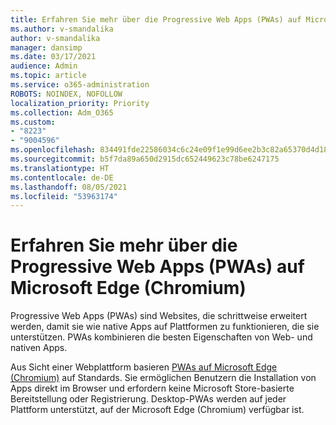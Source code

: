 ```yaml
---
title: Erfahren Sie mehr über die Progressive Web Apps (PWAs) auf Microsoft Edge (Chromium)
ms.author: v-smandalika
author: v-smandalika
manager: dansimp
ms.date: 03/17/2021
audience: Admin
ms.topic: article
ms.service: o365-administration
ROBOTS: NOINDEX, NOFOLLOW
localization_priority: Priority
ms.collection: Adm_O365
ms.custom:
- "8223"
- "9004596"
ms.openlocfilehash: 834491fde22586034c6c24e09f1e99d6ee2b3c82a65370d4d18edc3e108f5f41
ms.sourcegitcommit: b5f7da89a650d2915dc652449623c78be6247175
ms.translationtype: HT
ms.contentlocale: de-DE
ms.lasthandoff: 08/05/2021
ms.locfileid: "53963174"
---
```

# <a name="learn-about-the-progressive-web-apps-pwas-on-microsoft-edge-chromium"></a>Erfahren Sie mehr über die Progressive Web Apps (PWAs) auf Microsoft Edge (Chromium)

Progressive Web Apps (PWAs) sind Websites, die schrittweise erweitert werden, damit sie wie native Apps auf Plattformen zu funktionieren, die sie unterstützen. PWAs kombinieren die besten Eigenschaften von Web- und nativen Apps.

Aus Sicht einer Webplattform basieren [PWAs auf Microsoft Edge (Chromium)](https://docs.microsoft.com/microsoft-edge/progressive-web-apps-chromium/#pwas-on-microsoft-edge-chromium) auf Standards. Sie ermöglichen Benutzern die Installation von Apps direkt im Browser und erfordern keine Microsoft Store-basierte Bereitstellung oder Registrierung. Desktop-PWAs werden auf jeder Plattform unterstützt, auf der Microsoft Edge (Chromium) verfügbar ist.
